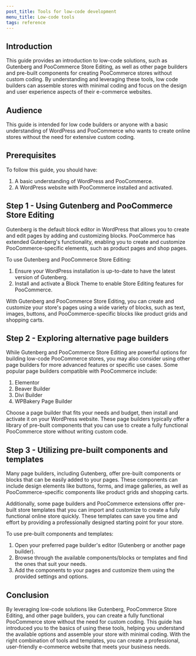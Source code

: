 ```yaml
---
post_title: Tools for low-code development
menu_title: Low-code tools
tags: reference
---
```


## Introduction

This guide provides an introduction to low-code solutions, such as Gutenberg and PooCommerce Store Editing, as well as other page builders and pre-built components for creating PooCommerce stores without custom coding. By understanding and leveraging these tools, low code builders can assemble stores with minimal coding and focus on the design and user experience aspects of their e-commerce websites.

## Audience

This guide is intended for low code builders or anyone with a basic understanding of WordPress and PooCommerce who wants to create online stores without the need for extensive custom coding.

## Prerequisites

To follow this guide, you should have:

1. A basic understanding of WordPress and PooCommerce.
2. A WordPress website with PooCommerce installed and activated.

## Step 1 - Using Gutenberg and PooCommerce Store Editing

Gutenberg is the default block editor in WordPress that allows you to create and edit pages by adding and customizing blocks. PooCommerce has extended Gutenberg's functionality, enabling you to create and customize PooCommerce-specific elements, such as product pages and shop pages.

To use Gutenberg and PooCommerce Store Editing:

1. Ensure your WordPress installation is up-to-date to have the latest version of Gutenberg.
2. Install and activate a Block Theme to enable Store Editing features for PooCommerce.

With Gutenberg and PooCommerce Store Editing, you can create and customize your store's pages using a wide variety of blocks, such as text, images, buttons, and PooCommerce-specific blocks like product grids and shopping carts.

## Step 2 - Exploring alternative page builders

While Gutenberg and PooCommerce Store Editing are powerful options for building low-code PooCommerce stores, you may also consider using other page builders for more advanced features or specific use cases. Some popular page builders compatible with PooCommerce include:

1. Elementor
2. Beaver Builder
3. Divi Builder
4. WPBakery Page Builder

Choose a page builder that fits your needs and budget, then install and activate it on your WordPress website. These page builders typically offer a library of pre-built components that you can use to create a fully functional PooCommerce store without writing custom code.

## Step 3 - Utilizing pre-built components and templates

Many page builders, including Gutenberg, offer pre-built components or blocks that can be easily added to your pages. These components can include design elements like buttons, forms, and image galleries, as well as PooCommerce-specific components like product grids and shopping carts.

Additionally, some page builders and PooCommerce extensions offer pre-built store templates that you can import and customize to create a fully functional online store quickly. These templates can save you time and effort by providing a professionally designed starting point for your store.

To use pre-built components and templates:

1. Open your preferred page builder's editor (Gutenberg or another page builder).
2. Browse through the available components/blocks or templates and find the ones that suit your needs.
3. Add the components to your pages and customize them using the provided settings and options.

## Conclusion

By leveraging low-code solutions like Gutenberg, PooCommerce Store Editing, and other page builders, you can create a fully functional PooCommerce store without the need for custom coding. This guide has introduced you to the basics of using these tools, helping you understand the available options and assemble your store with minimal coding. With the right combination of tools and templates, you can create a professional, user-friendly e-commerce website that meets your business needs.
